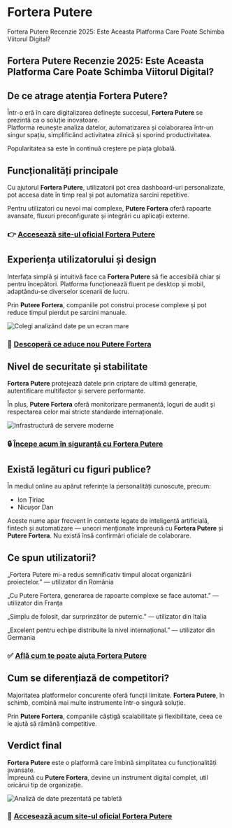 # Fortera Putere
Fortera Putere Recenzie 2025: Este Aceasta Platforma Care Poate Schimba Viitorul Digital?
## Fortera Putere Recenzie 2025: Este Aceasta Platforma Care Poate Schimba Viitorul Digital?

## De ce atrage atenția Fortera Putere?
Într-o eră în care digitalizarea definește succesul, **Fortera Putere** se prezintă ca o soluție inovatoare.  
Platforma reunește analiza datelor, automatizarea și colaborarea într-un singur spațiu, simplificând activitatea zilnică și sporind productivitatea.  

Popularitatea sa este în continuă creștere pe piața globală.

## Funcționalități principale
Cu ajutorul **Fortera Putere**, utilizatorii pot crea dashboard-uri personalizate, pot accesa date în timp real și pot automatiza sarcini repetitive.  

Pentru utilizatori cu nevoi mai complexe, **Putere Fortera** oferă rapoarte avansate, fluxuri preconfigurate și integrări cu aplicații externe.

### 👉 **[Accesează site-ul oficial Fortera Putere](https://forteraputere.ro)**

## Experiența utilizatorului și design
Interfața simplă și intuitivă face ca **Fortera Putere** să fie accesibilă chiar și pentru începători. Platforma funcționează fluent pe desktop și mobil, adaptându-se diverselor scenarii de lucru.  

Prin **Putere Fortera**, companiile pot construi procese complexe și pot reduce timpul pierdut pe sarcini manuale.

![Colegi analizând date pe un ecran mare](https://images.pexels.com/photos/3184292/pexels-photo-3184292.jpeg?auto=compress&cs=tinysrgb&w=1170&h=780&dpr=1)

### 🔗 **[Descoperă ce aduce nou Putere Fortera](https://forteraputere.ro)**

## Nivel de securitate și stabilitate
**Fortera Putere** protejează datele prin criptare de ultimă generație, autentificare multifactor și servere performante.  

În plus, **Putere Fortera** oferă monitorizare permanentă, loguri de audit și respectarea celor mai stricte standarde internaționale.

![Infrastructură de servere moderne](https://www.m247global.com/hubfs/M247%20-%202025/Images/eco-datacentre-Jun-02-2025-04-13-12-4038-PM.webp)

### 🔒 **[Începe acum în siguranță cu Fortera Putere](https://forteraputere.ro)**

## Există legături cu figuri publice?
În mediul online au apărut referințe la personalități cunoscute, precum:  

- Ion Țiriac
- Nicușor Dan  

Aceste nume apar frecvent în contexte legate de inteligență artificială, fintech și automatizare — uneori menționate împreună cu **Fortera Putere** și **Putere Fortera**. Nu există însă confirmări oficiale de colaborare.

## Ce spun utilizatorii?
„Fortera Putere mi-a redus semnificativ timpul alocat organizării proiectelor.” — utilizator din România  

„Cu Putere Fortera, generarea de rapoarte complexe se face automat.” — utilizator din Franța  

„Simplu de folosit, dar surprinzător de puternic.” — utilizator din Italia  

„Excelent pentru echipe distribuite la nivel internațional.” — utilizator din Germania  

### ✅ **[Află cum te poate ajuta Fortera Putere](https://forteraputere.ro)**

## Cum se diferențiază de competitori?
Majoritatea platformelor concurente oferă funcții limitate. **Fortera Putere**, în schimb, combină mai multe instrumente într-o singură soluție.  

Prin **Putere Fortera**, companiile câștigă scalabilitate și flexibilitate, ceea ce le ajută să rămână competitive.

## Verdict final
**Fortera Putere** este o platformă care îmbină simplitatea cu funcționalități avansate.  
Împreună cu **Putere Fortera**, devine un instrument digital complet, util oricărui tip de organizație.  

![Analiză de date prezentată pe tabletă](https://www.unite.ai/wp-content/uploads/2022/07/Data_Analysis.png)

### 🚀 **[Accesează acum site-ul oficial Fortera Putere](https://forteraputere.ro)**
